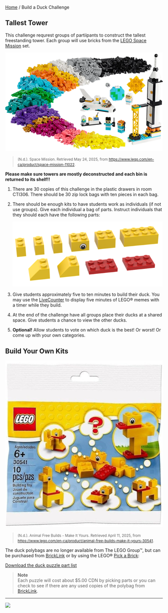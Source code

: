 [Home](/) / Build a Duck Challenge

<style>@import url("//readme.codeadam.ca/readme.css");</style>

## Tallest Tower

This challenge requrest groups of partiipants to construct the tallest freestanding tower. Each group will use bricks from the [LEGO Space Mission](https://www.lego.com/en-ca/product/space-mission-11022) set.

![](/images/tower/tower-space.png)

> <small>(N.d.). Space Mission. Retrieved May 24, 2025, from https://www.lego.com/en-ca/product/space-mission-11022. </small>

**Please make sure towers are mostly deconstructed and each bin is returned to its shelf!!**

1. There are 30 copies of this challenge in the plastic drawers in room CTI306. There should be 30 zip lock bags with ten pieces in each bag. 

2. There should be enough kits to have students work as individuals (if not use groups). Give each individual a bag of parts. Instruct individuals that they should each have the following parts:

    ![Duck Part List](/images/duck/duck-parts.png)

3. Give students approximately five to ten minutes to build their duck. You may use the [LiveCounter](https://pages.codeadam.ca/livecounter/) to display five minutes of LEGO&reg; memes with a timer while they build.

4. At the end of the challenge have all groups place their ducks at a shared space. Give students a chance to view the other ducks.

5. **Optional!** Allow students to vote on which duck is the best! Or worst! Or come up with your own categories.

## Build Your Own Kits

![LEGO&reg; Poplybag 30541](/images/duck/duck-polybag.png)

> <small>(N.d.). Animal Free Builds - Make It Yours. Retrieved April 11, 2025, from https://www.lego.com/en-ca/product/animal-free-builds-make-it-yours-30541. </small>

The duck polybags are no longer available from The LEGO Group&trade;, but can be purchased from [BrickLink](https://www.bricklink.com/v2/catalog/catalogitem.page?S=30541-1) or by using the LEGO&reg; [Pick a Brick](https://www.lego.com/en-ca/pick-and-build/):

[Download the duck puzzle part list](/partlist/duck-partlist.csv)

> **Note**  
> Each puzzle will cost about $5.00 CDN by picking parts or you can check to see if there are any used copies of the polybag from [BrickLink](https://www.bricklink.com/v2/catalog/catalogitem.page?S=30541-1).

---

<a href="https://codeadam.ca">
<img src="https://cdn.codeadam.ca/images@1.0.0/codeadam-logo-coloured-horizontal.png" width="100">
</a>
